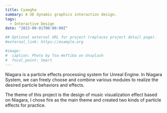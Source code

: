 ```yaml
---
title: Cyaegha
summary: A UE dynamic graphics interaction design.
tags:
  - Interactive Design
date: "2023-09-01T00:00:00Z"

## Optional external URL for project (replaces project detail page).
#external_link: https://example.org

#image:
#  caption: Photo by Toa Heftiba on Unsplash
#  focal_point: Smart
---
```


Niagara is a particle effects processing system for Unreal Engine. In Niagara System, we can freely choose and combine various modules to realize the desired particle behaviors and effects.

The theme of this project is the design of music visualization effect based on Niagara, I chose fire as the main theme and created two kinds of particle effects for practice.